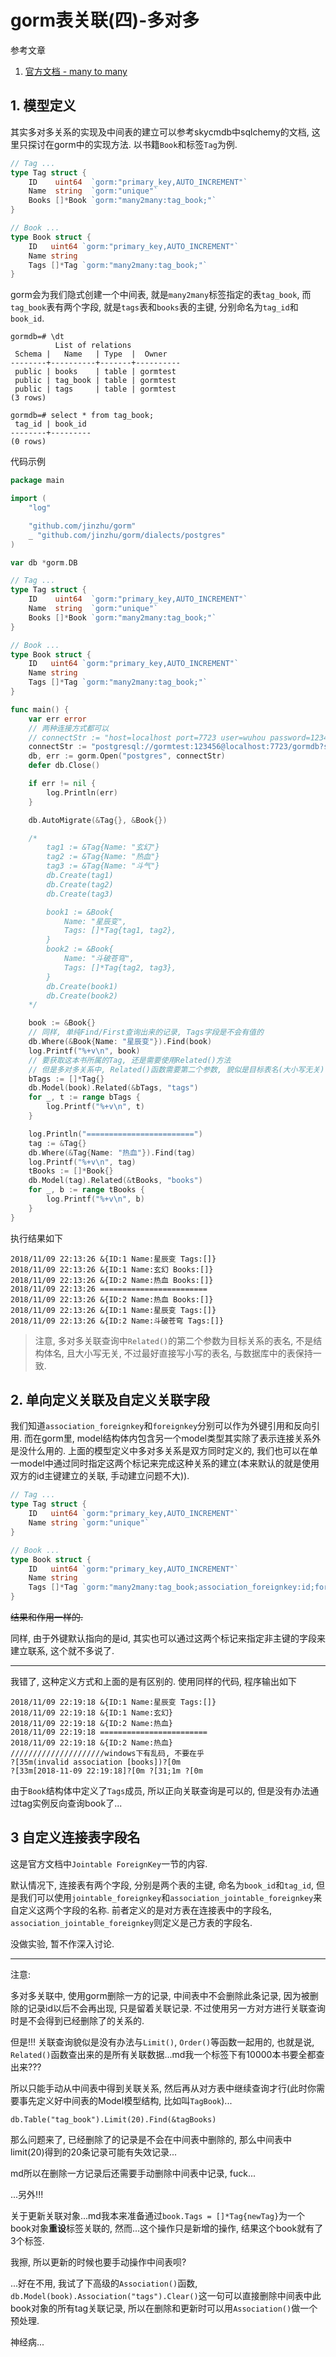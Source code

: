 # gorm表关联(四)-多对多

参考文章

1. [官方文档 - many to many](http://gorm.io/docs/many_to_many.html)

## 1. 模型定义

其实多对多关系的实现及中间表的建立可以参考skycmdb中sqlchemy的文档, 这里只探讨在gorm中的实现方法. 以书籍`Book`和标签`Tag`为例.

```go
// Tag ...
type Tag struct {
	ID    uint64  `gorm:"primary_key,AUTO_INCREMENT"`
	Name  string  `gorm:"unique"`
	Books []*Book `gorm:"many2many:tag_book;"`
}

// Book ...
type Book struct {
	ID   uint64 `gorm:"primary_key,AUTO_INCREMENT"`
	Name string
	Tags []*Tag `gorm:"many2many:tag_book;"`
}
```

gorm会为我们隐式创建一个中间表, 就是`many2many`标签指定的表`tag_book`, 而`tag_book`表有两个字段, 就是`tags`表和`books`表的主键, 分别命名为`tag_id`和`book_id`.

```
gormdb=# \dt
          List of relations
 Schema |   Name   | Type  |  Owner
--------+----------+-------+----------
 public | books    | table | gormtest
 public | tag_book | table | gormtest
 public | tags     | table | gormtest
(3 rows)

gormdb=# select * from tag_book;
 tag_id | book_id
--------+---------
(0 rows)
```

代码示例

```go
package main

import (
	"log"

	"github.com/jinzhu/gorm"
	_ "github.com/jinzhu/gorm/dialects/postgres"
)

var db *gorm.DB

// Tag ...
type Tag struct {
	ID    uint64  `gorm:"primary_key,AUTO_INCREMENT"`
	Name  string  `gorm:"unique"`
	Books []*Book `gorm:"many2many:tag_book;"`
}

// Book ...
type Book struct {
	ID   uint64 `gorm:"primary_key,AUTO_INCREMENT"`
	Name string
	Tags []*Tag `gorm:"many2many:tag_book;"`
}

func main() {
	var err error
	// 两种连接方式都可以
	// connectStr := "host=localhost port=7723 user=wuhou password=123456 dbname=wuhoudb sslmode=disable"
	connectStr := "postgresql://gormtest:123456@localhost:7723/gormdb?sslmode=disable"
	db, err := gorm.Open("postgres", connectStr)
	defer db.Close()

	if err != nil {
		log.Println(err)
	}

	db.AutoMigrate(&Tag{}, &Book{})

	/*
		tag1 := &Tag{Name: "玄幻"}
		tag2 := &Tag{Name: "热血"}
		tag3 := &Tag{Name: "斗气"}
		db.Create(tag1)
		db.Create(tag2)
		db.Create(tag3)

		book1 := &Book{
			Name: "星辰变",
			Tags: []*Tag{tag1, tag2},
		}
		book2 := &Book{
			Name: "斗破苍穹",
			Tags: []*Tag{tag2, tag3},
		}
		db.Create(book1)
		db.Create(book2)
	*/

	book := &Book{}
	// 同样, 单纯Find/First查询出来的记录, Tags字段是不会有值的
	db.Where(&Book{Name: "星辰变"}).Find(book)
	log.Printf("%+v\n", book)
	// 要获取这本书所属的Tag, 还是需要使用Related()方法
	// 但是多对多关系中, Related()函数需要第二个参数, 貌似是目标表名(大小写无关)
	bTags := []*Tag{}
	db.Model(book).Related(&bTags, "tags")
	for _, t := range bTags {
		log.Printf("%+v\n", t)
	}

	log.Println("========================")
	tag := &Tag{}
	db.Where(&Tag{Name: "热血"}).Find(tag)
	log.Printf("%+v\n", tag)
	tBooks := []*Book{}
	db.Model(tag).Related(&tBooks, "books")
	for _, b := range tBooks {
		log.Printf("%+v\n", b)
	}
}
```

执行结果如下

```
2018/11/09 22:13:26 &{ID:1 Name:星辰变 Tags:[]}
2018/11/09 22:13:26 &{ID:1 Name:玄幻 Books:[]}
2018/11/09 22:13:26 &{ID:2 Name:热血 Books:[]}
2018/11/09 22:13:26 ========================
2018/11/09 22:13:26 &{ID:2 Name:热血 Books:[]}
2018/11/09 22:13:26 &{ID:1 Name:星辰变 Tags:[]}
2018/11/09 22:13:26 &{ID:2 Name:斗破苍穹 Tags:[]}
```

> 注意, 多对多关联查询中`Related()`的第二个参数为目标关系的表名, 不是结构体名, 且大小写无关, 不过最好直接写小写的表名, 与数据库中的表保持一致.

## 2. 单向定义关联及自定义关联字段

我们知道`association_foreignkey`和`foreignkey`分别可以作为外键引用和反向引用. 而在gorm里, model结构体内包含另一个model类型其实除了表示连接关系外是没什么用的. 上面的模型定义中多对多关系是双方同时定义的, 我们也可以在单一model中通过同时指定这两个标记来完成这种关系的建立(本来默认的就是使用双方的id主键建立的关联, 手动建立问题不大)).

```go
// Tag ...
type Tag struct {
	ID   uint64 `gorm:"primary_key,AUTO_INCREMENT"`
	Name string `gorm:"unique"`
}

// Book ...
type Book struct {
	ID   uint64 `gorm:"primary_key,AUTO_INCREMENT"`
	Name string
	Tags []*Tag `gorm:"many2many:tag_book;association_foreignkey:id;foreignkey:id"`
}
```

~~结果和作用一样的.~~

同样, 由于外键默认指向的是id, 其实也可以通过这两个标记来指定非主键的字段来建立联系, 这个就不多说了.

------

我错了, 这种定义方式和上面的是有区别的. 使用同样的代码, 程序输出如下

```
2018/11/09 22:19:18 &{ID:1 Name:星辰变 Tags:[]}
2018/11/09 22:19:18 &{ID:1 Name:玄幻}
2018/11/09 22:19:18 &{ID:2 Name:热血}
2018/11/09 22:19:18 ========================
2018/11/09 22:19:18 &{ID:2 Name:热血}
/////////////////////windows下有乱码, 不要在乎
?[35m(invalid association [books])?[0m
?[33m[2018-11-09 22:19:18]?[0m ?[31;1m ?[0m
```

由于`Book`结构体中定义了`Tags`成员, 所以正向关联查询是可以的, 但是没有办法通过tag实例反向查询book了...

## 3 自定义连接表字段名

这是官方文档中`Jointable ForeignKey`一节的内容.

默认情况下, 连接表有两个字段, 分别是两个表的主键, 命名为`book_id`和`tag_id`, 但是我们可以使用`jointable_foreignkey`和`association_jointable_foreignkey`来自定义这两个字段的名称. 前者定义的是对方表在连接表中的字段名, `association_jointable_foreignkey`则定义是己方表的字段名.

没做实验, 暂不作深入讨论.

------

注意:

多对多关联中, 使用gorm删除一方的记录, 中间表中不会删除此条记录, 因为被删除的记录id以后不会再出现, 只是留着关联记录. 不过使用另一方对方进行关联查询时是不会得到已经删除了的关系的.

但是!!! 关联查询貌似是没有办法与`Limit()`, `Order()`等函数一起用的, 也就是说, `Related()`函数查出来的是所有关联数据...md我一个标签下有10000本书要全都查出来???

所以只能手动从中间表中得到关联关系, 然后再从对方表中继续查询才行(此时你需要事先定义好中间表的Model模型结构, 比如叫`TagBook`)...

`db.Table("tag_book").Limit(20).Find(&tagBooks)`

那么问题来了, 已经删除了的记录是不会在中间表中删除的, 那么中间表中limit(20)得到的20条记录可能有失效记录...

md所以在删除一方记录后还需要手动删除中间表中记录, fuck...

...另外!!!

关于更新关联对象...md我本来准备通过`book.Tags = []*Tag{newTag}`为一个book对象**重设**标签关联的, 然而...这个操作只是新增的操作, 结果这个book就有了3个标签. 

我擦, 所以更新的时候也要手动操作中间表呗?

...好在不用, 我试了下高级的`Association()`函数, `db.Model(book).Association("tags").Clear()`这一句可以直接删除中间表中此book对象的所有tag关联记录, 所以在删除和更新时可以用`Association()`做一个预处理.

神经病...